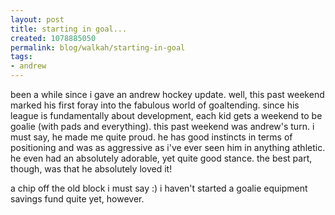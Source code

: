 ```yaml
--- 
layout: post
title: starting in goal...
created: 1078885050
permalink: blog/walkah/starting-in-goal
tags: 
- andrew
---
```

been a while since i gave an andrew hockey update. well, this past weekend marked his first foray into the fabulous world of goaltending. since his league is fundamentally about development, each kid gets a weekend to be goalie (with pads and everything). this past weekend was andrew's turn. i must say, he made me quite proud. he has good instincts in terms of positioning and was as aggressive as i've ever seen him in anything athletic. he even had an absolutely adorable, yet quite good stance. the best part, though, was that he absolutely loved it!

a chip off the old block i must say :) i haven't started a goalie equipment savings fund quite yet, however.
